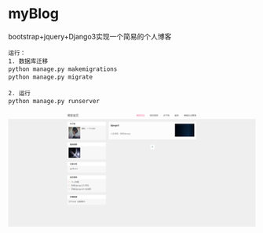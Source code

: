 # myBlog
bootstrap+jquery+Django3实现一个简易的个人博客
```
运行：
1. 数据库迁移
python manage.py makemigrations
python manage.py migrate

2. 运行
python manage.py runserver
```
<img src="./images/1.png">
